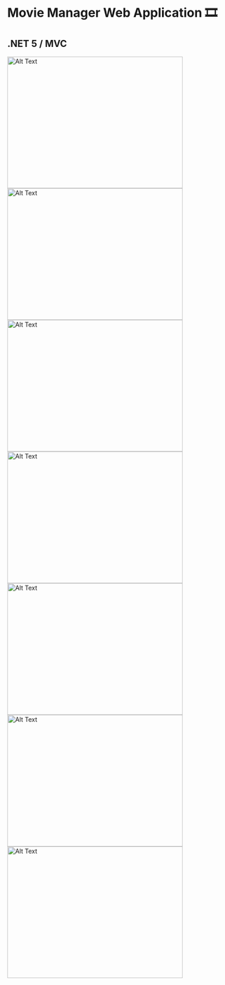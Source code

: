 # Movie Manager Web Application 🎞️

## .NET 5 / MVC 

<img src="https://github.com/wmarkos/MovieManager/raw/main/images/Picture1.png" alt="Alt Text" width="400" height="300">

<img src="https://github.com/wmarkos/MovieManager/raw/main/images/Picture2.png" alt="Alt Text" width="400" height="300">

<img src="https://github.com/wmarkos/MovieManager/raw/main/images/Picture3.png" alt="Alt Text" width="400" height="300">

<img src="https://github.com/wmarkos/MovieManager/raw/main/images/Picture4.png" alt="Alt Text" width="400" height="300">

<img src="https://github.com/wmarkos/MovieManager/raw/main/images/Picture5.png" alt="Alt Text" width="400" height="300">

<img src="https://github.com/wmarkos/MovieManager/raw/main/images/Picture6.png" alt="Alt Text" width="400" height="300">

<img src="https://github.com/wmarkos/MovieManager/raw/main/images/Picture7.png" alt="Alt Text" width="400" height="300">
